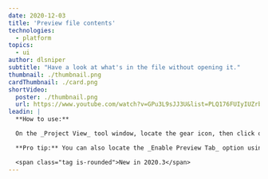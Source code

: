 ```yaml
---
date: 2020-12-03
title: 'Preview file contents'
technologies:
  - platform
topics:
  - ui
author: dlsniper
subtitle: "Have a look at what's in the file without opening it."
thumbnail: ./thumbnail.png
cardThumbnail: ./card.png
shortVideo:
  poster: ./thumbnail.png
  url: https://www.youtube.com/watch?v=GPu3L9sJJ3U&list=PLQ176FUIyIUZrbrlz4AY1V8VzBJKZyVlW&index=97
leadin: |
  **How to use:**

  On the _Project View_ tool window, locate the gear icon, then click on it and select **Enable Preview Tab** option. After that, click on a file in the _Project View_ and it will allow you to preview its contents without creating a new tab that you then need to close.

  **Pro tip:** You can also locate the _Enable Preview Tab_ option using _Search Everywhere_, _Shift + Shift_, and turn it on.

  <span class="tag is-rounded">New in 2020.3</span>
---
```


